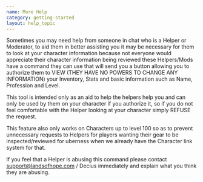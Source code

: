 ```yaml
---
name: More Help
category: getting-started
layout: help_topic
---
```

Sometimes you may need help from someone in chat who is a Helper or Moderator, to aid them in better assisting you it may be necessary for them to look at your character information because not everyone would appreciate their character information being reviewed these Helpers/Mods have a command they can use that will send you a button allowing you to authorize them to VIEW (THEY HAVE NO POWERS TO CHANGE ANY INFORMATION) your Inventory, Stats and basic information such as Name, Profession and Level.

This tool is intended only as an aid to help the helpers help you and can only be used by them on your character if you authorize it, so if you do not feel comfortable with the Helper looking at your character simply REFUSE the request.

This feature also only works on Characters up to level 100 so as to prevent unnecessary requests to Helpers for players wanting their gear to be inspected/reviewed for uberness when we already have the Character link system for that.

If you feel that a Helper is abusing this command please contact [support@landsofhope.com](mailto:support@landsofhope.com) / Decius immediately and explain what you think they are abusing.